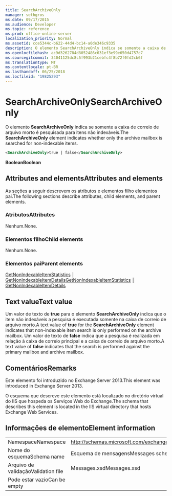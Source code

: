 ```yaml
---
title: SearchArchiveOnly
manager: sethgros
ms.date: 09/17/2015
ms.audience: Developer
ms.topic: reference
ms.prod: office-online-server
localization_priority: Normal
ms.assetid: cce5344c-b622-44d4-bc14-a0de346c9335
description: O elemento SearchArchiveOnly indica se somente a caixa de correio de arquivo morto é pesquisada para itens não indexáveis.
ms.openlocfilehash: ac9d3262784d8052486c631ef3e99e650d4757c7
ms.sourcegitcommit: 34041125dc8c5f993b21cebfc4f8b72f0fd2cb6f
ms.translationtype: MT
ms.contentlocale: pt-BR
ms.lasthandoff: 06/25/2018
ms.locfileid: "19825293"
---
```

# <a name="searcharchiveonly"></a><span data-ttu-id="bbd0d-103">SearchArchiveOnly</span><span class="sxs-lookup"><span data-stu-id="bbd0d-103">SearchArchiveOnly</span></span>

<span data-ttu-id="bbd0d-104">O elemento **SearchArchiveOnly** indica se somente a caixa de correio de arquivo morto é pesquisada para itens não indexáveis.</span><span class="sxs-lookup"><span data-stu-id="bbd0d-104">The **SearchArchiveOnly** element indicates whether only the archive mailbox is searched for non-indexable items.</span></span> 
  
```xml
<SearchArchiveOnly>true | false</SearchArchiveOnly>
```

 <span data-ttu-id="bbd0d-105">**Boolean**</span><span class="sxs-lookup"><span data-stu-id="bbd0d-105">**Boolean**</span></span>
## <a name="attributes-and-elements"></a><span data-ttu-id="bbd0d-106">Attributes and elements</span><span class="sxs-lookup"><span data-stu-id="bbd0d-106">Attributes and elements</span></span>

<span data-ttu-id="bbd0d-107">As seções a seguir descrevem os atributos e elementos filho elementos pai.</span><span class="sxs-lookup"><span data-stu-id="bbd0d-107">The following sections describe attributes, child elements, and parent elements.</span></span>
  
### <a name="attributes"></a><span data-ttu-id="bbd0d-108">Atributos</span><span class="sxs-lookup"><span data-stu-id="bbd0d-108">Attributes</span></span>

<span data-ttu-id="bbd0d-109">Nenhum.</span><span class="sxs-lookup"><span data-stu-id="bbd0d-109">None.</span></span>
  
### <a name="child-elements"></a><span data-ttu-id="bbd0d-110">Elementos filho</span><span class="sxs-lookup"><span data-stu-id="bbd0d-110">Child elements</span></span>

<span data-ttu-id="bbd0d-111">Nenhum.</span><span class="sxs-lookup"><span data-stu-id="bbd0d-111">None.</span></span>
  
### <a name="parent-elements"></a><span data-ttu-id="bbd0d-112">Elementos pai</span><span class="sxs-lookup"><span data-stu-id="bbd0d-112">Parent elements</span></span>

<span data-ttu-id="bbd0d-113">[GetNonIndexableItemStatistics](getnonindexableitemstatistics.md) │ [GetNonIndexableItemDetails](getnonindexableitemdetails.md)</span><span class="sxs-lookup"><span data-stu-id="bbd0d-113">[GetNonIndexableItemStatistics](getnonindexableitemstatistics.md) │ [GetNonIndexableItemDetails](getnonindexableitemdetails.md)</span></span>
  
## <a name="text-value"></a><span data-ttu-id="bbd0d-114">Text value</span><span class="sxs-lookup"><span data-stu-id="bbd0d-114">Text value</span></span>

<span data-ttu-id="bbd0d-115">Um valor de texto de **true** para o elemento **SearchArchiveOnly** indica que o item não indexáveis a pesquisa é executada somente na caixa de correio de arquivo morto.</span><span class="sxs-lookup"><span data-stu-id="bbd0d-115">A text value of **true** for the **SearchArchiveOnly** element indicates that non-indexable item search is only performed on the archive mailbox.</span></span> <span data-ttu-id="bbd0d-116">Um valor de texto de **false** indica que a pesquisa é realizada em relação à caixa de correio principal e a caixa de correio de arquivo morto.</span><span class="sxs-lookup"><span data-stu-id="bbd0d-116">A text value of **false** indicates that the search is performed against the primary mailbox and archive mailbox.</span></span> 
  
## <a name="remarks"></a><span data-ttu-id="bbd0d-117">Comentários</span><span class="sxs-lookup"><span data-stu-id="bbd0d-117">Remarks</span></span>

<span data-ttu-id="bbd0d-118">Este elemento foi introduzido no Exchange Server 2013.</span><span class="sxs-lookup"><span data-stu-id="bbd0d-118">This element was introduced in Exchange Server 2013.</span></span>
  
<span data-ttu-id="bbd0d-119">O esquema que descreve este elemento está localizado no diretório virtual do IIS que hospeda os Serviços Web do Exchange.</span><span class="sxs-lookup"><span data-stu-id="bbd0d-119">The schema that describes this element is located in the IIS virtual directory that hosts Exchange Web Services.</span></span>
  
## <a name="element-information"></a><span data-ttu-id="bbd0d-120">Informações de elemento</span><span class="sxs-lookup"><span data-stu-id="bbd0d-120">Element information</span></span>

|||
|:-----|:-----|
|<span data-ttu-id="bbd0d-121">Namespace</span><span class="sxs-lookup"><span data-stu-id="bbd0d-121">Namespace</span></span>  <br/> |http://schemas.microsoft.com/exchange/services/2006/messages  <br/> |
|<span data-ttu-id="bbd0d-122">Nome do esquema</span><span class="sxs-lookup"><span data-stu-id="bbd0d-122">Schema name</span></span>  <br/> |<span data-ttu-id="bbd0d-123">Esquema de mensagens</span><span class="sxs-lookup"><span data-stu-id="bbd0d-123">Messages schema</span></span>  <br/> |
|<span data-ttu-id="bbd0d-124">Arquivo de validação</span><span class="sxs-lookup"><span data-stu-id="bbd0d-124">Validation file</span></span>  <br/> |<span data-ttu-id="bbd0d-125">Messages.xsd</span><span class="sxs-lookup"><span data-stu-id="bbd0d-125">Messages.xsd</span></span>  <br/> |
|<span data-ttu-id="bbd0d-126">Pode estar vazio</span><span class="sxs-lookup"><span data-stu-id="bbd0d-126">Can be empty</span></span>  <br/> ||
   


